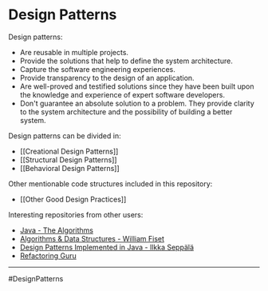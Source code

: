 # Design Patterns
Design patterns:

-   Are reusable in multiple projects.
-   Provide the solutions that help to define the system architecture.
-   Capture the software engineering experiences.
-   Provide transparency to the design of an application.
-   Are well-proved and testified solutions since they have been built upon the knowledge and experience of expert software developers.
-   Don't guarantee an absolute solution to a problem. They provide clarity to the system architecture and the possibility of building a better system.

Design patterns can be divided in:

-   [[Creational Design Patterns]]
-   [[Structural Design Patterns]]
-   [[Behavioral Design Patterns]]

Other mentionable code structures included in this repository:

-   [[Other Good Design Practices]]

Interesting repositories from other users:

-   [Java - The Algorithms](https://github.com/TheAlgorithms/Java/blob/master/DIRECTORY.md)
-   [Algorithms & Data Structures - William Fiset](https://github.com/williamfiset/Algorithms)
-   [Design Patterns Implemented in Java - Ilkka Seppälä](https://github.com/iluwatar/java-design-patterns)
- [Refactoring Guru](https://refactoring.guru/design-patterns)

---
#DesignPatterns 